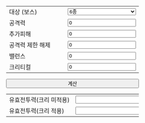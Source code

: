 <script src="calc.js"></script>
<div id='calc' style='width: 360px;'>
    <div id='input'>
        <table style='table-layout:fixed;'>
            <col width="180px" />
            <col width="120px" />
            <tr>
                <td nowrap>대상 (보스)</td>
                <td>
                    <select id="boss" style='width:100%;' onchange="if(this.value == 'custom') {document.querySelectorAll('.customstat')[0].style.display='';document.querySelectorAll('.customstat')[1].style.display='';} else {document.querySelectorAll('.customstat')[0].style.display='none';document.querySelectorAll('.customstat')[1].style.display='none';}">
                        <option label="6종" value="lvl90raids"></option>
                        <option label="듀라한" value="dullahan"></option>
                        <option label="에스 시더" value="aessidhe"></option>
                        <option label="아르카나" value="arcana"></option>
                        <option label="루파키투스" value="rupacitus"></option>
                        <option label="클레르" value="claire"></option>
                        <option label="폭주한 엘쿨루스" value="elchulus"></option>
                        <option label="마하" value="macha"></option>
                        <option label="아가레스" value="agares"></option>
                        <option label="루(팔라라)" value="lugh"></option>
                        <option label="스페셜 던전" value="special"></option>
                        <option label="네반" value="neamhain"></option>
                        <option label="발로르" value="balor"></option>
                        <option label="[헬] 결사대" value="hell"></option>
                        <option label="사용자 지정" value="custom"></option>
                    </select>
                </td>
            </tr>
            <tr class='customstat' style='display: none;'>
                <td nowrap>보스 방어력</td>
                <td><input id='bossdef' value='0'></td>
            </tr>
            <tr class='customstat' style='display: none;'>
                <td nowrap>보스 크리티컬 저항</td>
                <td><input id='bossres' value='0'></td>
            </tr>
            <tr>
                <td nowrap>공격력</td>
                <td><input id='atk' value='0'></td>
            </tr>
            <tr>
                <td nowrap>추가피해</td>
                <td><input id='add' value='0'></td>
            </tr>
            <tr>
                <td nowrap>공격력 제한 해제</td>
                <td><input id='alr' value='0'></td>
            </tr>
            <tr>
                <td nowrap>밸런스</td>
                <td><input id='bal' value='0'></td>
            </tr>
            <tr>
                <td nowrap>크리티컬</td>
                <td><input id='cri' value='0'></td>
            </tr>
        </table>
        <button style='width: 100%;' onclick='calc();'>계산</button>
    </div>
    <div id='output'>
        <table style='table-layout:fixed;'>
            <col width="180px" />
            <col width="120px" />
            <tr>
                <td nowrap>유효전투력(크리 미적용)</td>
                <td><input id='nocritdmg' readonly></td>
            </tr>
            <tr>
                <td nowrap>유효전투력(크리 적용)</td>
                <td><input id='critdmg' readonly></td>
            </tr>
        </table>
    </div>
</div>
